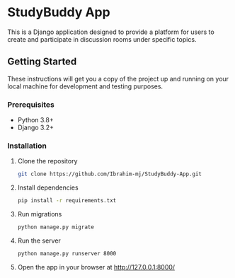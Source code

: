 # StudyBuddy App

This is a Django application designed to provide a platform for users to create and participate in discussion rooms under specific topics.

## Getting Started

These instructions will get you a copy of the project up and running on your local machine for development and testing purposes.

### Prerequisites

- Python 3.8+
- Django 3.2+

### Installation

1. Clone the repository
    ```sh
    git clone https://github.com/Ibrahim-mj/StudyBuddy-App.git
    ```
2. Install dependencies
    ```sh
    pip install -r requirements.txt
    ```
3. Run migrations
    ```sh
    python manage.py migrate
    ```
4. Run the server
    ```sh
    python manage.py runserver 8000
    ```
5. Open the app in your browser at http://127.0.0.1:8000/
